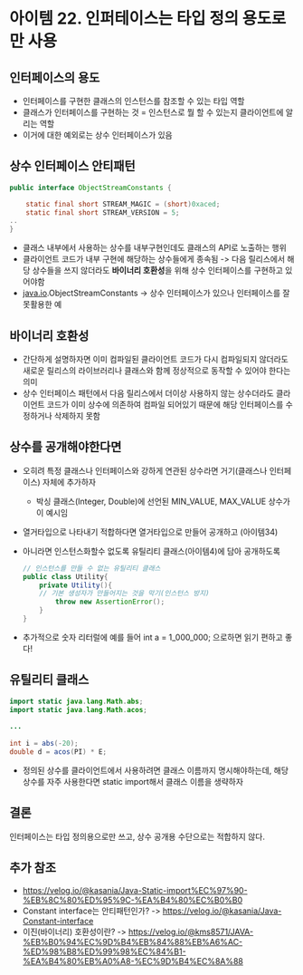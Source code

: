 # 아이템 22. 인퍼테이스는 타입 정의 용도로만 사용

## 인터페이스의 용도

- 인터페이스를 구현한 클래스의 인스턴스를 참조할 수 있는 타입 역할
- 클래스가 인터페이스를 구현하는 것 = 인스턴스로 뭘 할 수 있는지 클라이언트에 알리는 역할
- 이거에 대한 예외로는 상수 인터페이스가 있음

## 상수 인터페이스 안티패턴

```java
public interface ObjectStreamConstants {

    static final short STREAM_MAGIC = (short)0xaced;
    static final short STREAM_VERSION = 5;
..
}
```

- 클래스 내부에서 사용하는 상수를 내부구현인데도 클래스의 API로 노출하는 행위
- 클라이언트 코드가 내부 구현에 해당하는 상수들에게 종속됨 -> 다음 릴리스에서 해당 상수들을 쓰지 않더라도 **바이너리 호환성**을 위해 상수 인터페이스를 구현하고 있어야함
- [java.io](http://java.io/).ObjectStreamConstants -> 상수 인터페이스가 있으나 인터페이스를 잘못활용한 예

## 바이너리 호환성

- 간단하게 설명하자면 이미 컴파일된 클라이언트 코드가 다시 컴파일되지 않더라도 새로운 릴리스의 라이브러리나 클래스와 함께 정상적으로 동작할 수 있어야 한다는 의미
- 상수 인터페이스 패턴에서 다음 릴리스에서 더이상 사용하지 않는 상수더라도 클라이언트 코드가 이미 상수에 의존하여 컴파일 되어있기 때문에 해당 인터페이스를 수정하거나 삭제하지 못함

## 상수를 공개해야한다면

- 오히려 특정 클래스나 인터페이스와 강하게 연관된 상수라면 거기(클래스나 인터페이스) 자체에 추가하자
    - 박싱 클래스(Integer, Double)에 선언된 MIN_VALUE, MAX_VALUE 상수가 이 예시임
- 열거타입으로 나타내기 적합하다면 열거타입으로 만들어 공개하고 (아이템34)
- 아니라면 인스턴스화할수 없도록 유틸리티 클래스(아이템4)에 담아 공개하도록

    ```java
    // 인스턴스를 만들 수 없는 유틸리티 클래스
    public class Utility{
    	private Utility(){
    	// 기본 생성자가 만들어지는 것을 막기(인스턴스 방지)
    		throw new AssertionError();
    	}
    }
    ```

- 추가적으로 숫자 리터럴에 예를 들어 int a = 1_000_000; 으로하면 읽기 편하고 좋다!

## 유틸리티 클래스

```java
import static java.lang.Math.abs;
import static java.lang.Math.acos;
    
...
    
int i = abs(-20);
double d = acos(PI) * E;
```

- 정의된 상수를 클라이언트에서 사용하려면 클래스 이름까지 명시해야하는데, 해당 상수를 자주 사용한다면 static import해서 클래스 이름을 생략하자

## 결론

인터페이스는 타입 정의용으로만 쓰고, 상수 공개용 수단으로는 적합하지 않다.

## **추가 참조**

- https://velog.io/@kasania/Java-Static-import%EC%97%90-%EB%8C%80%ED%95%9C-%EA%B4%80%EC%B0%B0
- Constant interface는 안티패턴인가? -> https://velog.io/@kasania/Java-Constant-interface
- 이진(바이너리) 호환성이란? -> https://velog.io/@kms8571/JAVA-%EB%B0%94%EC%9D%B4%EB%84%88%EB%A6%AC-%ED%98%B8%ED%99%98%EC%84%B1-%EA%B4%80%EB%A0%A8-%EC%9D%B4%EC%8A%88